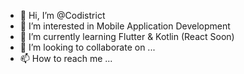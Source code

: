 - 👋 Hi, I’m @Codistrict
- 👀 I’m interested in Mobile Application Development
- 🌱 I’m currently learning Flutter & Kotlin (React Soon)
- 💞️ I’m looking to collaborate on ...
- 📫 How to reach me ...

<!---
Codistrict/Codistrict is a ✨ special ✨ repository because its `README.md` (this file) appears on your GitHub profile.
You can click the Preview link to take a look at your changes.
--->
